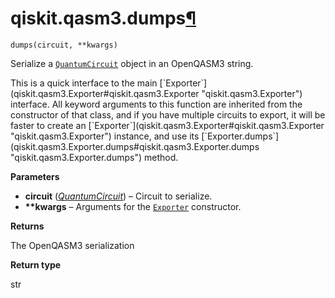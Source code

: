 # qiskit.qasm3.dumps[¶](#qiskit-qasm3-dumps "Permalink to this headline")

<span id="undefined" />

`dumps(circuit, **kwargs)`

Serialize a [`QuantumCircuit`](qiskit.circuit.QuantumCircuit#qiskit.circuit.QuantumCircuit "qiskit.circuit.QuantumCircuit") object in an OpenQASM3 string.

<Admonition title="Note" type="note">
  This is a quick interface to the main [`Exporter`](qiskit.qasm3.Exporter#qiskit.qasm3.Exporter "qiskit.qasm3.Exporter") interface. All keyword arguments to this function are inherited from the constructor of that class, and if you have multiple circuits to export, it will be faster to create an [`Exporter`](qiskit.qasm3.Exporter#qiskit.qasm3.Exporter "qiskit.qasm3.Exporter") instance, and use its [`Exporter.dumps`](qiskit.qasm3.Exporter.dumps#qiskit.qasm3.Exporter.dumps "qiskit.qasm3.Exporter.dumps") method.
</Admonition>

**Parameters**

*   **circuit** ([*QuantumCircuit*](qiskit.circuit.QuantumCircuit#qiskit.circuit.QuantumCircuit "qiskit.circuit.QuantumCircuit")) – Circuit to serialize.
*   **\*\*kwargs** – Arguments for the [`Exporter`](qiskit.qasm3.Exporter#qiskit.qasm3.Exporter "qiskit.qasm3.Exporter") constructor.

**Returns**

The OpenQASM3 serialization

**Return type**

str
